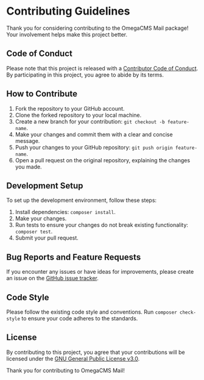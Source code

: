 # Contributing Guidelines

Thank you for considering contributing to the OmegaCMS Mail package! Your involvement helps make this project better.

## Code of Conduct

Please note that this project is released with a [Contributor Code of Conduct](CODE_OF_CONDUCT.md). By participating in this project, you agree to abide by its terms.

## How to Contribute

1. Fork the repository to your GitHub account.
2. Clone the forked repository to your local machine.
3. Create a new branch for your contribution: `git checkout -b feature-name`.
4. Make your changes and commit them with a clear and concise message.
5. Push your changes to your GitHub repository: `git push origin feature-name`.
6. Open a pull request on the original repository, explaining the changes you made.

## Development Setup

To set up the development environment, follow these steps:

1. Install dependencies: `composer install`.
2. Make your changes.
3. Run tests to ensure your changes do not break existing functionality: `composer test`.
4. Submit your pull request.

## Bug Reports and Feature Requests

If you encounter any issues or have ideas for improvements, please create an issue on the [GitHub issue tracker](https://github.com/omegacms/email/issues).

## Code Style

Please follow the existing code style and conventions. Run `composer check-style` to ensure your code adheres to the standards.

## License

By contributing to this project, you agree that your contributions will be licensed under the [GNU General Public License v3.0](LICENSE).

Thank you for contributing to OmegaCMS Mail!
